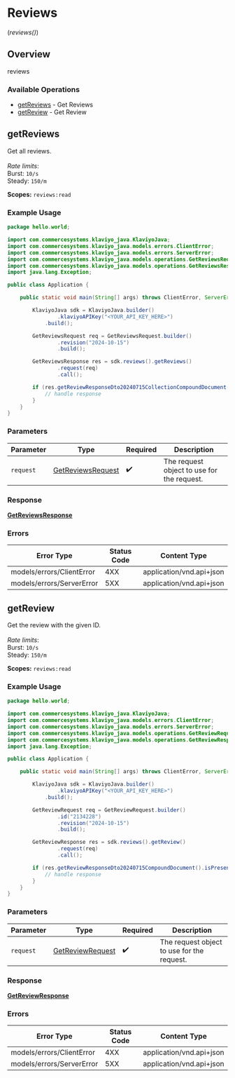 # Reviews
(*reviews()*)

## Overview

reviews

### Available Operations

* [getReviews](#getreviews) - Get Reviews
* [getReview](#getreview) - Get Review

## getReviews

Get all reviews.<br><br>*Rate limits*:<br>Burst: `10/s`<br>Steady: `150/m`

**Scopes:**
`reviews:read`

### Example Usage

```java
package hello.world;

import com.commercesystems.klaviyo_java.KlaviyoJava;
import com.commercesystems.klaviyo_java.models.errors.ClientError;
import com.commercesystems.klaviyo_java.models.errors.ServerError;
import com.commercesystems.klaviyo_java.models.operations.GetReviewsRequest;
import com.commercesystems.klaviyo_java.models.operations.GetReviewsResponse;
import java.lang.Exception;

public class Application {

    public static void main(String[] args) throws ClientError, ServerError, Exception {

        KlaviyoJava sdk = KlaviyoJava.builder()
                .klaviyoAPIKey("<YOUR_API_KEY_HERE>")
            .build();

        GetReviewsRequest req = GetReviewsRequest.builder()
                .revision("2024-10-15")
                .build();

        GetReviewsResponse res = sdk.reviews().getReviews()
                .request(req)
                .call();

        if (res.getReviewResponseDto20240715CollectionCompoundDocument().isPresent()) {
            // handle response
        }
    }
}
```

### Parameters

| Parameter                                                         | Type                                                              | Required                                                          | Description                                                       |
| ----------------------------------------------------------------- | ----------------------------------------------------------------- | ----------------------------------------------------------------- | ----------------------------------------------------------------- |
| `request`                                                         | [GetReviewsRequest](../../models/operations/GetReviewsRequest.md) | :heavy_check_mark:                                                | The request object to use for the request.                        |

### Response

**[GetReviewsResponse](../../models/operations/GetReviewsResponse.md)**

### Errors

| Error Type                | Status Code               | Content Type              |
| ------------------------- | ------------------------- | ------------------------- |
| models/errors/ClientError | 4XX                       | application/vnd.api+json  |
| models/errors/ServerError | 5XX                       | application/vnd.api+json  |

## getReview

Get the review with the given ID.<br><br>*Rate limits*:<br>Burst: `10/s`<br>Steady: `150/m`

**Scopes:**
`reviews:read`

### Example Usage

```java
package hello.world;

import com.commercesystems.klaviyo_java.KlaviyoJava;
import com.commercesystems.klaviyo_java.models.errors.ClientError;
import com.commercesystems.klaviyo_java.models.errors.ServerError;
import com.commercesystems.klaviyo_java.models.operations.GetReviewRequest;
import com.commercesystems.klaviyo_java.models.operations.GetReviewResponse;
import java.lang.Exception;

public class Application {

    public static void main(String[] args) throws ClientError, ServerError, Exception {

        KlaviyoJava sdk = KlaviyoJava.builder()
                .klaviyoAPIKey("<YOUR_API_KEY_HERE>")
            .build();

        GetReviewRequest req = GetReviewRequest.builder()
                .id("2134228")
                .revision("2024-10-15")
                .build();

        GetReviewResponse res = sdk.reviews().getReview()
                .request(req)
                .call();

        if (res.getReviewResponseDto20240715CompoundDocument().isPresent()) {
            // handle response
        }
    }
}
```

### Parameters

| Parameter                                                       | Type                                                            | Required                                                        | Description                                                     |
| --------------------------------------------------------------- | --------------------------------------------------------------- | --------------------------------------------------------------- | --------------------------------------------------------------- |
| `request`                                                       | [GetReviewRequest](../../models/operations/GetReviewRequest.md) | :heavy_check_mark:                                              | The request object to use for the request.                      |

### Response

**[GetReviewResponse](../../models/operations/GetReviewResponse.md)**

### Errors

| Error Type                | Status Code               | Content Type              |
| ------------------------- | ------------------------- | ------------------------- |
| models/errors/ClientError | 4XX                       | application/vnd.api+json  |
| models/errors/ServerError | 5XX                       | application/vnd.api+json  |
